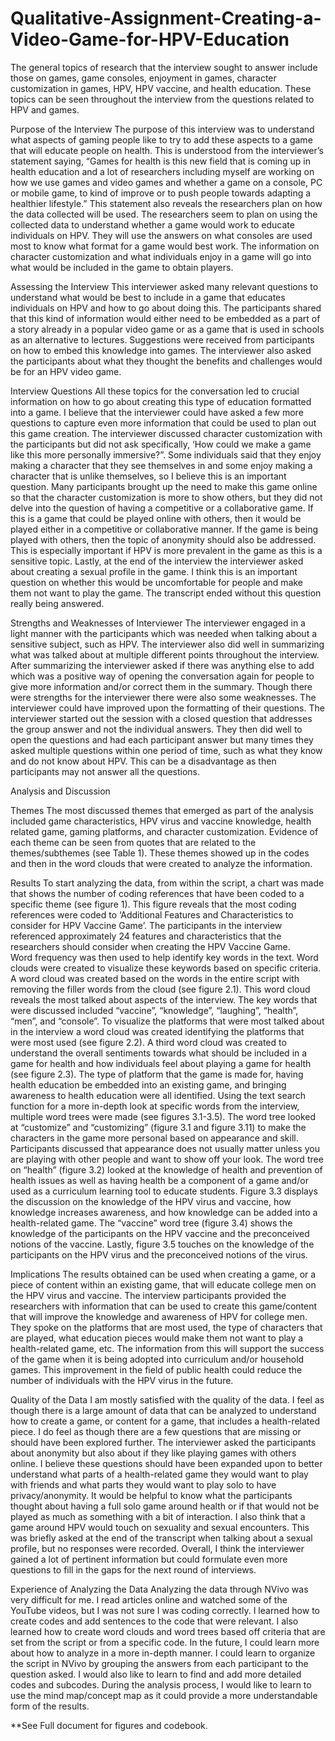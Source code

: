 # Qualitative-Assignment-Creating-a-Video-Game-for-HPV-Education

The general topics of research that the interview sought to answer include those on games, game consoles, enjoyment in games, character customization in games, HPV, HPV vaccine, and health education. These topics can be seen throughout the interview from the questions related to HPV and games.

Purpose of the Interview
	The purpose of this interview was to understand what aspects of gaming people like to try to add these aspects to a game that will educate people on health. This is understood from the interviewer’s statement saying, “Games for health is this new field that is coming up in health education and a lot of researchers including myself are working on how we use games and video games and whether a game on a console, PC or mobile game, to kind of improve or to push people towards adapting a healthier lifestyle.” This statement also reveals the researchers plan on how the data collected will be used. The researchers seem to plan on using the collected data to understand whether a game would work to educate individuals on HPV. They will use the answers on what consoles are used most to know what format for a game would best work. The information on character customization and what individuals enjoy in a game will go into what would be included in the game to obtain players.

Assessing the Interview
	This interviewer asked many relevant questions to understand what would be best to include in a game that educates individuals on HPV and how to go about doing this. The participants shared that this kind of information would either need to be embedded as a part of a story already in a popular video game or as a game that is used in schools as an alternative to lectures. Suggestions were received from participants on how to embed this knowledge into games. The interviewer also asked the participants about what they thought the benefits and challenges would be for an HPV video game. 

Interview Questions
All these topics for the conversation led to crucial information on how to go about creating this type of education formatted into a game. I believe that the interviewer could have asked a few more questions to capture even more information that could be used to plan out this game creation. The interviewer discussed character customization with the participants but did not ask specifically, ‘How could we make a game like this more personally immersive?”. Some individuals said that they enjoy making a character that they see themselves in and some enjoy making a character that is unlike themselves, so I believe this is an important question. Many participants brought up the need to make this game online so that the character customization is more to show others, but they did not delve into the question of having a competitive or a collaborative game. If this is a game that could be played online with others, then it would be played either in a competitive or collaborative manner. If the game is being played with others, then the topic of anonymity should also be addressed. This is especially important if HPV is more prevalent in the game as this is a sensitive topic. Lastly, at the end of the interview the interviewer asked about creating a sexual profile in the game. I think this is an important question on whether this would be uncomfortable for people and make them not want to play the game. The transcript ended without this question really being answered.

Strengths and Weaknesses of Interviewer
	The interviewer engaged in a light manner with the participants which was needed when talking about a sensitive subject, such as HPV. The interviewer also did well in summarizing what was talked about at multiple different points throughout the interview. After summarizing the interviewer asked if there was anything else to add which was a positive way of opening the conversation again for people to give more information and/or correct them in the summary. Though there were strengths for the interviewer there were also some weaknesses. The interviewer could have improved upon the formatting of their questions. The interviewer started out the session with a closed question that addresses the group answer and not the individual answers. They then did well to open the questions and had each participant answer but many times they asked multiple questions within one period of time, such as what they know and do not know about HPV. This can be a disadvantage as then participants may not answer all the questions. 

Analysis and Discussion 

Themes
The most discussed themes that emerged as part of the analysis included game characteristics, HPV virus and vaccine knowledge, health related game, gaming platforms, and character customization. Evidence of each theme can be seen from quotes that are related to the themes/subthemes (see Table 1). These themes showed up in the codes and then in the word clouds that were created to analyze the information.

Results
To start analyzing the data, from within the script, a chart was made that shows the number of coding references that have been coded to a specific theme (see figure 1). This figure reveals that the most coding references were coded to ‘Additional Features and Characteristics to consider for HPV Vaccine Game’. The participants in the interview referenced approximately 24 features and characteristics that the researchers should consider when creating the HPV Vaccine Game.  
Word frequency was then used to help identify key words in the text. Word clouds were created to visualize these keywords based on specific criteria. A word cloud was created based on the words in the entire script with removing the filler words from the cloud (see figure 2.1). This word cloud reveals the most talked about aspects of the interview. The key words that were discussed included “vaccine”, “knowledge”, “laughing”, “health”, “men”, and “console”. To visualize the platforms that were most talked about in the interview a word cloud was created identifying the platforms that were most used (see figure 2.2). A third word cloud was created to understand the overall sentiments towards what should be included in a game for health and how individuals feel about playing a game for health (see figure 2.3). The type of platform that the game is made for, having health education be embedded into an existing game, and bringing awareness to health education were all identified.
Using the text search function for a more in-depth look at specific words from the interview, multiple word trees were made (see figures 3.1-3.5). The word tree looked at “customize” and “customizing” (figure 3.1 and figure 3.11) to make the characters in the game more personal based on appearance and skill. Participants discussed that appearance does not usually matter unless you are playing with other people and want to show off your look. The word tree on “health” (figure 3.2) looked at the knowledge of health and prevention of health issues as well as having health be a component of a game and/or used as a curriculum learning tool to educate students. Figure 3.3 displays the discussion on the knowledge of the HPV virus and vaccine, how knowledge increases awareness, and how knowledge can be added into a health-related game. The “vaccine” word tree (figure 3.4) shows the knowledge of the participants on the HPV vaccine and the preconceived notions of the vaccine. Lastly, figure 3.5 touches on the knowledge of the participants on the HPV virus and the preconceived notions of the virus.

Implications
	The results obtained can be used when creating a game, or a piece of content within an existing game, that will educate college men on the HPV virus and vaccine. The interview participants provided the researchers with information that can be used to create this game/content that will improve the knowledge and awareness of HPV for college men. They spoke on the platforms that are most used, the type of characters that are played, what education pieces would make them not want to play a health-related game, etc. The information from this will support the success of the game when it is being adopted into curriculum and/or household games. This improvement in the field of public health could reduce the number of individuals with the HPV virus in the future. 

Quality of the Data
	I am mostly satisfied with the quality of the data. I feel as though there is a large amount of data that can be analyzed to understand how to create a game, or content for a game, that includes a health-related piece. I do feel as though there are a few questions that are missing or should have been explored further. The interviewer asked the participants about anonymity but also about if they like playing games with others online. I believe these questions should have been expanded upon to better understand what parts of a health-related game they would want to play with friends and what parts they would want to play solo to have privacy/anonymity. It would be helpful to know what the participants thought about having a full solo game around health or if that would not be played as much as something with a bit of interaction. I also think that a game around HPV would touch on sexuality and sexual encounters. This was briefly asked at the end of the transcript when talking about a sexual profile, but no responses were recorded. Overall, I think the interviewer gained a lot of pertinent information but could formulate even more questions to fill in the gaps for the next round of interviews.  

Experience of Analyzing the Data
	Analyzing the data through NVivo was very difficult for me. I read articles online and watched some of the YouTube videos, but I was not sure I was coding correctly. I learned how to create codes and add sentences to the code that were relevant. I also learned how to create word clouds and word trees based off criteria that are set from the script or from a specific code. In the future, I could learn more about how to analyze in a more in-depth manner. I could learn to organize the script in NVivo by grouping the answers from each participant to the question asked. I would also like to learn to find and add more detailed codes and subcodes. During the analysis process, I would like to learn to use the mind map/concept map as it could provide a more understandable form of the results.


**See Full document for figures and codebook.
